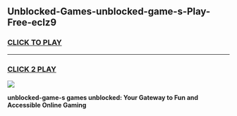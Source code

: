
## Unblocked-Games-unblocked-game-s-Play-Free-eclz9
<h3>
<a href="https://premium76.site?title=unblocked-game-s&ref=23A">CLICK TO PLAY</a></h3>
<hr>

<h3>
<a href="https://premium76.site?title=unblocked-game-s&ref=23A">CLICK 2 PLAY</a>
  
</h3>

<a href="https://premium76.site?title=unblocked-game-s&ref=23A"><img src="https://clearcache.store/games.png"></a>


**unblocked-game-s games unblocked: Your Gateway to Fun and Accessible Online Gaming**
